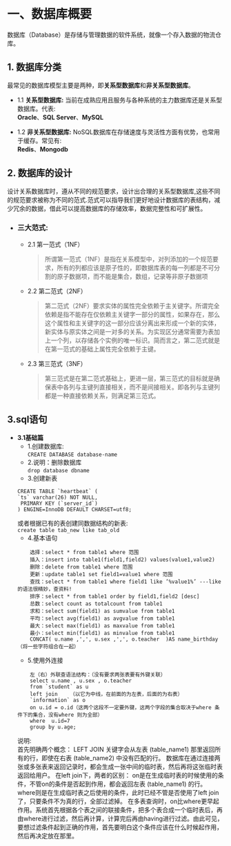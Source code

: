 # 一、数据库概要
数据库（Database）是存储与管理数据的软件系统，就像一个存入数据的物流仓库。

## 1. 数据库分类
最常见的数据库模型主要是两种，即**关系型数据库**和**非关系型数据库**。

+ 1.1 **关系型数据库:** 当前在成熟应用且服务与各种系统的主力数据库还是关系型数据库。代表:</br>
**Oracle**、**SQL Server**、**MySQL**
* 1.2 **非关系型数据库:** NoSQL数据库在存储速度与灵活性方面有优势，也常用于缓存。常见有:</br>
**Redis**、**Mongodb**

## 2. 数据库的设计
设计关系数据库时，遵从不同的规范要求，设计出合理的关系型数据库,这些不同的规范要求被称为不同的范式.范式可以指导我们更好地设计数据库的表结构，减少冗余的数据，借此可以提高数据库的存储效率，数据完整性和可扩展性。</br>

* ### 三大范式:
    * 2.1 第一范式（1NF）</br>
        > 所谓第一范式（1NF）是指在关系模型中，对列添加的一个规范要求，所有的列都应该是原子性的，即数据库表的每一列都是不可分割的原子数据项，而不能是集合，数组，记录等非原子数据项
    * 2.2 第二范式（2NF）</br>
        > 第二范式（2NF）要求实体的属性完全依赖于主关键字。所谓完全依赖是指不能存在仅依赖主关键字一部分的属性，如果存在，那么这个属性和主关键字的这一部分应该分离出来形成一个新的实体，新实体与原实体之间是一对多的关系。为实现区分通常需要为表加上一个列，以存储各个实例的唯一标识。简而言之，第二范式就是在第一范式的基础上属性完全依赖于主键。
    * 2.3 第三范式（3NF）</br>
        > 第三范式是在第二范式基础上，更进一层，第三范式的目标就是确保表中各列与主键列直接相关，而不是间接相关。即各列与主键列都是一种直接依赖关系，则满足第三范式。

## 3.sql语句
*  **3.1基础篇**
    * 1.创建数据库:</br>
        `CREATE DATABASE database-name`
    * 2.说明：删除数据库</br>
        `drop database dbname`
    * 3.创建新表
    ```
    CREATE TABLE `heartbeat` (
    `ts` varchar(26) NOT NULL,
     PRIMARY KEY (`server_id`)
    ) ENGINE=InnoDB DEFAULT CHARSET=utf8;
    ```
    或者根据已有的表创建同数据结构的新表:</br>
    `create table tab_new like tab_old`
    * 4.基本语句
    ```
        选择：select * from table1 where 范围
        插入：insert into table1(field1,field2) values(value1,value2)
        删除：delete from table1 where 范围
        更新：update table1 set field1=value1 where 范围
        查找：select * from table1 where field1 like ’%value1%’ ---like的语法很精妙，查资料!
        排序：select * from table1 order by field1,field2 [desc]
        总数：select count as totalcount from table1
        求和：select sum(field1) as sumvalue from table1
        平均：select avg(field1) as avgvalue from table1
        最大：select max(field1) as maxvalue from table1
        最小：select min(field1) as minvalue from table1
        CONCAT( u.name ,',', u.sex ,',', o.teacher  )AS name_birthday  （将一些字符组合在一起）
    ```
    * 5.使用外连接
    ```
        左（右）外联查语法结构：（没有要求两张表要有外键关联）
        select u.name , u.sex , o.teacher 
        from `student` as u  
        left join    （以它为中线，在前面的为左表，后面的为右表）
        `information` as o  
        on u.id = o.id（这两个这段不一定要外键，这两个字段的集合取决于where 条件下的集合，没有where 则为全部）
        where  u.id=7
        group by u.age; 
    ```
    说明:</br>
    首先明确两个概念：
    LEFT JOIN 关键字会从左表 (table_name1) 那里返回所有的行，即使在右表 (table_name2) 中没有匹配的行。
    数据库在通过连接两张或多张表来返回记录时，都会生成一张中间的临时表，然后再将这张临时表返回给用户。
    在left join下，两者的区别：
    on是在生成临时表的时候使用的条件，不管on的条件是否起到作用，都会返回左表 (table_name1) 的行。
    where则是在生成临时表之后使用的条件，此时已经不管是否使用了left join了，只要条件不为真的行，全部过滤掉。
    在多表查询时，on比where更早起作用。系统首先根据各个表之间的联接条件，把多个表合成一个临时表后，再由where进行过滤，然后再计算，计算完后再由having进行过滤。由此可见，要想过滤条件起到正确的作用，首先要明白这个条件应该在什么时候起作用，然后再决定放在那里。


